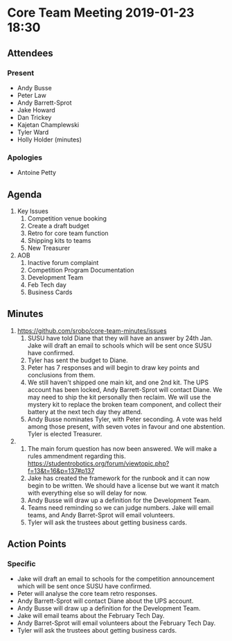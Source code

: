 # Core Team Meeting 2019-01-23 18:30

## Attendees
### Present
- Andy Busse
- Peter Law
- Andy Barrett-Sprot
- Jake Howard
- Dan Trickey
- Kajetan Champlewski
- Tyler Ward
- Holly Holder (minutes)
### Apologies
- Antoine Petty

## Agenda
1. Key Issues
	1. Competition venue booking
	2. Create a draft budget
	3. Retro for core team function
	4. Shipping kits to teams
	5. New Treasurer
2. AOB
	1. Inactive forum complaint
	2. Competition Program Documentation
	3. Development Team
	4. Feb Tech day
	5. Business Cards

## Minutes
1. https://github.com/srobo/core-team-minutes/issues
	1. SUSU have told Diane that they will have an answer by 24th Jan. Jake will draft an email to schools which will be sent once SUSU have confirmed.
	2. Tyler has sent the budget to Diane.
	3. Peter has 7 responses and will begin to draw key points and conclusions from them.
	4. We still haven't shipped one main kit, and one 2nd kit. The UPS account has been locked, Andy Barrett-Sprot will contact Diane. We may need to ship the kit personally then reclaim. We will use the mystery kit to replace the broken team component, and collect their battery at the next tech day they attend.
	5. Andy Busse nominates Tyler, with Peter seconding. A vote was held among those present, with seven votes in favour and one abstention. Tyler is elected Treasurer.
2. 
	1. The main forum question has now been answered. We will make a rules ammendment regarding this. https://studentrobotics.org/forum/viewtopic.php?f=13&t=16&p=137#p137
	2. Jake has created the framework for the runbook and it can now begin to be written. We should have a license but we want it match with everything else so will delay for now.
	3. Andy Busse will draw up a definition for the Development Team.
	4. Teams need reminding so we can judge numbers. Jake will email teams, and Andy Barret-Sprot will email volunteers.
	5. Tyler will ask the trustees about getting business cards.

## Action Points
### Specific
- Jake will draft an email to schools for the competition announcement which will be sent once SUSU have confirmed.
- Peter will analyse the core team retro responses.
- Andy Barrett-Sprot will contact Diane about the UPS account.
- Andy Busse will draw up a definition for the Development Team.
- Jake will email teams about the February Tech Day. 
- Andy Barret-Sprot will email volunteers about the February Tech Day. 
- Tyler will ask the trustees about getting business cards.
